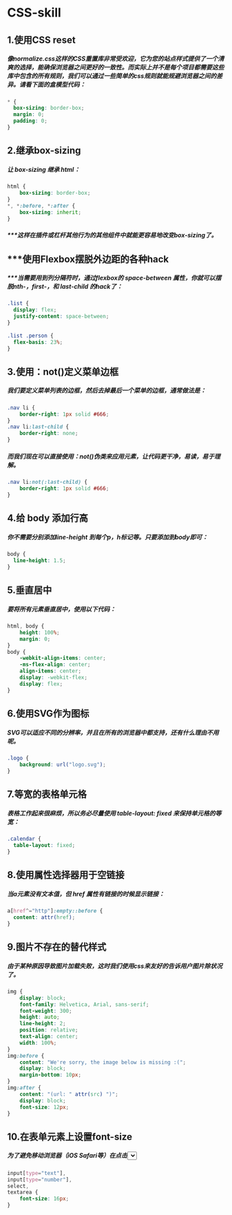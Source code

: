 # CSS-skill
## 1.使用CSS reset
#####   像normalize.css这样的CSS重置库非常受欢迎，它为您的站点样式提供了一个清爽的选择，能确保浏览器之间更好的一致性。而实际上并不是每个项目都需要这些库中包含的所有规则，我们可以通过一些简单的css规则就能规避浏览器之间的差异。请看下面的盒模型代码：
```css
* {
  box-sizing: border-box;    
  margin: 0;     
  padding: 0;   
}
```
## 2.继承box-sizing
##### 让 box-sizing 继承 html：
```css
html {     
    box-sizing: border-box;   
}     
*, *:before, *:after {     
    box-sizing: inherit;   
} 
```
##### ***这样在插件或杠杆其他行为的其他组件中就能更容易地改变box-sizing了。
## ***使用Flexbox摆脱外边距的各种hack
##### ***当需要用到列分隔符时，通过flexbox的 space-between 属性，你就可以摆脱nth-，first-，和 last-child 的hack了：
```css
.list { 
  display: flex; 
  justify-content: space-between; 
} 
 
.list .person { 
  flex-basis: 23%; 
} 
```
## 3.使用：not()定义菜单边框
##### 我们要定义菜单列表的边框，然后去掉最后一个菜单的边框，通常做法是：
```css
.nav li {     
    border-right: 1px solid #666;   
} 
.nav li:last-child {     
    border-right: none;   
} 
```
##### 而我们现在可以直接使用：not()伪类来应用元素，让代码更干净，易读，易于理解。
```css
.nav li:not(:last-child) {     
    border-right: 1px solid #666;   
} 
```
## 4.给 body 添加行高
##### 你不需要分别添加line-height 到每个p，h标记等。只要添加到body即可：
```css
body { 
  line-height: 1.5; 
} 
```
## 5.垂直居中
##### 要将所有元素垂直居中，使用以下代码：
```css
html, body {     
    height: 100%;     
    margin: 0;   
}     
body {     
    -webkit-align-items: center;     
    -ms-flex-align: center;     
    align-items: center;     
    display: -webkit-flex;     
    display: flex;   
}  
```
## 6.使用SVG作为图标
##### SVG可以适应不同的分辨率，并且在所有的浏览器中都支持，还有什么理由不用呢。
```css
.logo {     
    background: url("logo.svg");   
} 
```
## 7.等宽的表格单元格
##### 表格工作起来很麻烦，所以务必尽量使用 table-layout: fixed 来保持单元格的等宽：
```css
.calendar { 
  table-layout: fixed; 
} 
```
## 8.使用属性选择器用于空链接
##### 当a元素没有文本值，但 href 属性有链接的时候显示链接：
```css
a[href^="http"]:empty::before { 
  content: attr(href); 
} 
```
## 9.图片不存在的替代样式
##### 由于某种原因导致图片加载失败，这时我们使用css来友好的告诉用户图片除状况了。
```css
img {     
    display: block;     
    font-family: Helvetica, Arial, sans-serif;     
    font-weight: 300;     
    height: auto;     
    line-height: 2;     
    position: relative;     
    text-align: center;     
    width: 100%;   
} 
img:before {     
    content: "We're sorry, the image below is missing :(";     
    display: block;     
    margin-bottom: 10px;   
}     
img:after {     
    content: "(url: " attr(src) ")";    
    display: block;     
    font-size: 12px;   
} 
```
## 10.在表单元素上设置font-size
##### 为了避免移动浏览器（iOS Safari等）在点击<select>下拉菜单时放大HTML表单元素，请将font-size添加到输入样式中：
```css
input[type="text"],   
input[type="number"],   
select,   
textarea {     
    font-size: 16px;   
} 
```

